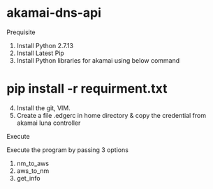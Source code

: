 # akamai-dns-api
Prequisite
1) Install Python 2.7.13
2) Install Latest Pip
3) Install Python libraries for akamai using below command
#   pip install -r requirment.txt
4) Install the git, VIM.
5) Create a file .edgerc in home directory & copy the credential from akamai luna controller


Execute

Execute the program by passing 3 options
1) nm_to_aws
2) aws_to_nm
3) get_info



